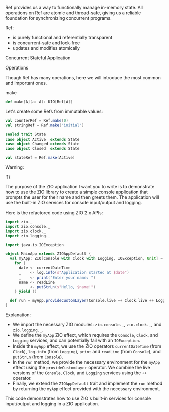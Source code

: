 Ref provides us a way to functionally manage in-memory state. All operations on Ref are atomic and thread-safe, giving us a reliable foundation for synchronizing concurrent programs.

Ref:

  - is purely functional and referentially transparent
  - is concurrent-safe and lock-free
  - updates and modifies atomically

Concurrent Stateful Application

Operations

Though Ref has many operations, here we will introduce the most common and important ones.

make

```scala
def make[A](a: A): UIO[Ref[A]]
```

Let\'s create some Refs from immutable values:

```scala
val counterRef = Ref.make(0)
val stringRef = Ref.make("initial")

sealed trait State
case object Active  extends State
case object Changed extends State
case object Closed  extends State

val stateRef = Ref.make(Active) 
```

Warning:

']}

The purpose of the ZIO application I want you to write is to demonstrate how to use the ZIO library to create a simple console application that prompts the user for their name and then greets them. The application will use the built-in ZIO services for console input/output and logging.

Here is the refactored code using ZIO 2.x APIs:

```scala
import zio._
import zio.console._
import zio.clock._
import zio.logging._

import java.io.IOException

object MainApp extends ZIOAppDefault {
  val myApp: ZIO[Console with Clock with Logging, IOException, Unit] =
    for {
      date <- currentDateTime
      _    <- log.info(s"Application started at $date")
      _    <- print("Enter your name: ")
      name <- readLine
      _    <- putStrLn(s"Hello, $name!")
    } yield ()

  def run = myApp.provideCustomLayer(Console.live ++ Clock.live ++ Logging.console())
}
```

Explanation:
- We import the necessary ZIO modules: `zio.console._`, `zio.clock._`, and `zio.logging._`.
- We define the `myApp` ZIO effect, which requires the `Console`, `Clock`, and `Logging` services, and can potentially fail with an `IOException`.
- Inside the `myApp` effect, we use the ZIO operators `currentDateTime` (from `Clock`), `log.info` (from `Logging`), `print` and `readLine` (from `Console`), and `putStrLn` (from `Console`).
- In the `run` method, we provide the necessary environment for the `myApp` effect using the `provideCustomLayer` operator. We combine the live versions of the `Console`, `Clock`, and `Logging` services using the `++` operator.
- Finally, we extend the `ZIOAppDefault` trait and implement the `run` method by returning the `myApp` effect provided with the necessary environment.

This code demonstrates how to use ZIO's built-in services for console input/output and logging in a ZIO application.
